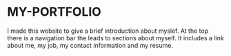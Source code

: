 # MY-PORTFOLIO
I made this website to give a brief introduction about myslef. At the top there is a navigation bar the leads to sections about myself. It includes a link about me, my job, my contact information and my resume.
